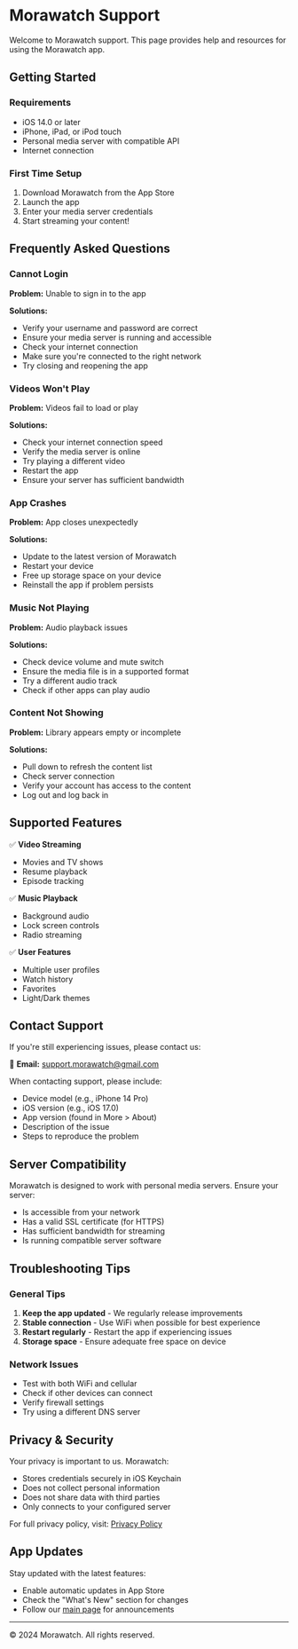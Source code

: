 # Morawatch Support

Welcome to Morawatch support. This page provides help and resources for using the Morawatch app.

## Getting Started

### Requirements
- iOS 14.0 or later
- iPhone, iPad, or iPod touch
- Personal media server with compatible API
- Internet connection

### First Time Setup
1. Download Morawatch from the App Store
2. Launch the app
3. Enter your media server credentials
4. Start streaming your content!

## Frequently Asked Questions

### Cannot Login
**Problem:** Unable to sign in to the app

**Solutions:**
- Verify your username and password are correct
- Ensure your media server is running and accessible
- Check your internet connection
- Make sure you're connected to the right network
- Try closing and reopening the app

### Videos Won't Play
**Problem:** Videos fail to load or play

**Solutions:**
- Check your internet connection speed
- Verify the media server is online
- Try playing a different video
- Restart the app
- Ensure your server has sufficient bandwidth

### App Crashes
**Problem:** App closes unexpectedly

**Solutions:**
- Update to the latest version of Morawatch
- Restart your device
- Free up storage space on your device
- Reinstall the app if problem persists

### Music Not Playing
**Problem:** Audio playback issues

**Solutions:**
- Check device volume and mute switch
- Ensure the media file is in a supported format
- Try a different audio track
- Check if other apps can play audio

### Content Not Showing
**Problem:** Library appears empty or incomplete

**Solutions:**
- Pull down to refresh the content list
- Check server connection
- Verify your account has access to the content
- Log out and log back in

## Supported Features

✅ **Video Streaming**
- Movies and TV shows
- Resume playback
- Episode tracking

✅ **Music Playback**
- Background audio
- Lock screen controls
- Radio streaming

✅ **User Features**
- Multiple user profiles
- Watch history
- Favorites
- Light/Dark themes

## Contact Support

If you're still experiencing issues, please contact us:

📧 **Email:** support.morawatch@gmail.com

When contacting support, please include:
- Device model (e.g., iPhone 14 Pro)
- iOS version (e.g., iOS 17.0)
- App version (found in More > About)
- Description of the issue
- Steps to reproduce the problem

## Server Compatibility

Morawatch is designed to work with personal media servers. Ensure your server:
- Is accessible from your network
- Has a valid SSL certificate (for HTTPS)
- Has sufficient bandwidth for streaming
- Is running compatible server software

## Troubleshooting Tips

### General Tips
1. **Keep the app updated** - We regularly release improvements
2. **Stable connection** - Use WiFi when possible for best experience
3. **Restart regularly** - Restart the app if experiencing issues
4. **Storage space** - Ensure adequate free space on device

### Network Issues
- Test with both WiFi and cellular
- Check if other devices can connect
- Verify firewall settings
- Try using a different DNS server

## Privacy & Security

Your privacy is important to us. Morawatch:
- Stores credentials securely in iOS Keychain
- Does not collect personal information
- Does not share data with third parties
- Only connects to your configured server

For full privacy policy, visit: [Privacy Policy](privacy.html)

## App Updates

Stay updated with the latest features:
- Enable automatic updates in App Store
- Check the "What's New" section for changes
- Follow our [main page](https://github.com/Ca3de/morawatch) for announcements

---

© 2024 Morawatch. All rights reserved.
